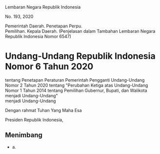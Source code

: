 Lembaran Negara Republik Indonesia

No. 193, 2020

Pemerintah Daerah. Penetapan Perpu. <br>
Pemilihan. Kepala Daerah. (Penjelasan dalam Tambahan Lembaran Negara Republik Indonesia Nomor 6547)

# Undang-Undang Republik Indonesia Nomor 6 Tahun 2020 <br>
tentang Penetapan Peraturan Pemerintah Pengganti Undang-Undang Nomor 2 Tahun 2020 tentang "Perubahan Ketiga atas Undang-Undang Nomor 1 Tahun 2014 tentang Pemilihan Gubernur, Bupati, dan Walikota menjadi Undang-Undang" <br>
menjadi Undang-Undang

Dengan rahmat Tuhan Yang Maha Esa

Presiden Republik Indonesia,

## Menimbang
* a. 
